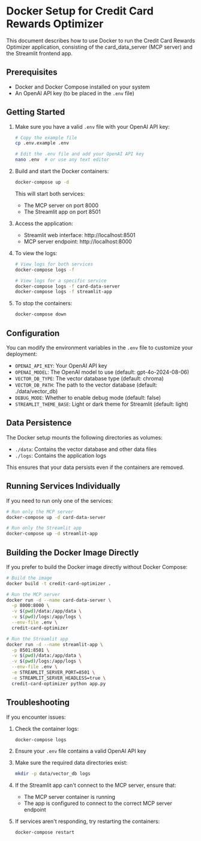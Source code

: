 # Docker Setup for Credit Card Rewards Optimizer

This document describes how to use Docker to run the Credit Card Rewards Optimizer application, consisting of the card_data_server (MCP server) and the Streamlit frontend app.

## Prerequisites

- Docker and Docker Compose installed on your system
- An OpenAI API key (to be placed in the `.env` file)

## Getting Started

1. Make sure you have a valid `.env` file with your OpenAI API key:

    ```bash
    # Copy the example file
    cp .env.example .env

    # Edit the .env file and add your OpenAI API key
    nano .env  # or use any text editor
    ```

2. Build and start the Docker containers:

    ```bash
    docker-compose up -d
    ```

    This will start both services:

    - The MCP server on port 8000
    - The Streamlit app on port 8501

3. Access the application:
   - Streamlit web interface: http://localhost:8501
   - MCP server endpoint: http://localhost:8000

4. To view the logs:

    ```bash
    # View logs for both services
    docker-compose logs -f

    # View logs for a specific service
    docker-compose logs -f card-data-server
    docker-compose logs -f streamlit-app
    ```

5. To stop the containers:

    ```bash
    docker-compose down
    ```

## Configuration

You can modify the environment variables in the `.env` file to customize your deployment:

- `OPENAI_API_KEY`: Your OpenAI API key
- `OPENAI_MODEL`: The OpenAI model to use (default: gpt-4o-2024-08-06)
- `VECTOR_DB_TYPE`: The vector database type (default: chroma)
- `VECTOR_DB_PATH`: The path to the vector database (default: ./data/vector_db)
- `DEBUG_MODE`: Whether to enable debug mode (default: false)
- `STREAMLIT_THEME_BASE`: Light or dark theme for Streamlit (default: light)

## Data Persistence

The Docker setup mounts the following directories as volumes:

- `./data`: Contains the vector database and other data files
- `./logs`: Contains the application logs

This ensures that your data persists even if the containers are removed.

## Running Services Individually

If you need to run only one of the services:

```bash
# Run only the MCP server
docker-compose up -d card-data-server

# Run only the Streamlit app
docker-compose up -d streamlit-app
```

## Building the Docker Image Directly

If you prefer to build the Docker image directly without Docker Compose:

```bash
# Build the image
docker build -t credit-card-optimizer .

# Run the MCP server
docker run -d --name card-data-server \
  -p 8000:8000 \
  -v $(pwd)/data:/app/data \
  -v $(pwd)/logs:/app/logs \
  --env-file .env \
  credit-card-optimizer

# Run the Streamlit app
docker run -d --name streamlit-app \
  -p 8501:8501 \
  -v $(pwd)/data:/app/data \
  -v $(pwd)/logs:/app/logs \
  --env-file .env \
  -e STREAMLIT_SERVER_PORT=8501 \
  -e STREAMLIT_SERVER_HEADLESS=true \
  credit-card-optimizer python app.py
```

## Troubleshooting

If you encounter issues:

1. Check the container logs:

   ```bash
   docker-compose logs
   ```

2. Ensure your `.env` file contains a valid OpenAI API key

3. Make sure the required data directories exist:

   ```bash
   mkdir -p data/vector_db logs
   ```

4. If the Streamlit app can't connect to the MCP server, ensure that:
   - The MCP server container is running
   - The app is configured to connect to the correct MCP server endpoint

5. If services aren't responding, try restarting the containers:

   ```bash
   docker-compose restart
   ```
